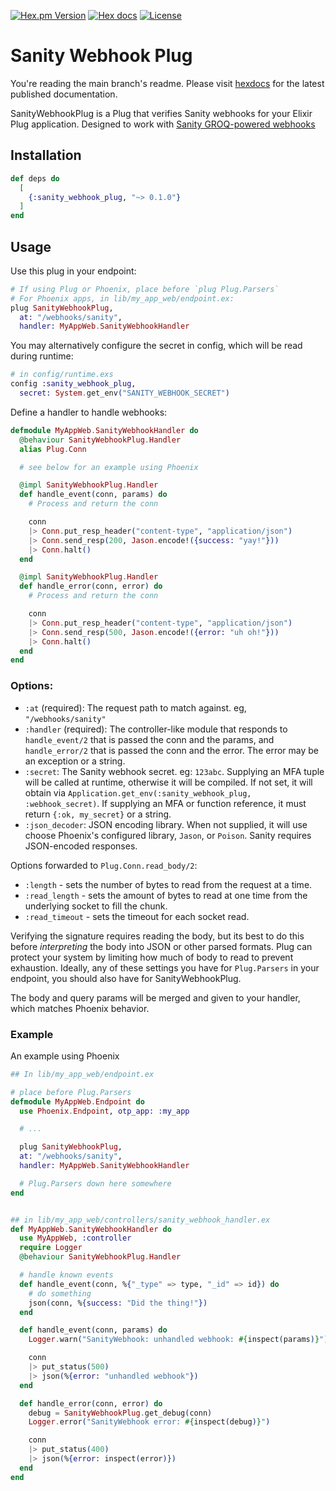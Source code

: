<!-- badges -->
[![Hex.pm Version](http://img.shields.io/hexpm/v/sanity_webhook_plug)](https://hex.pm/packages/sanity_webhook_plug)
[![Hex docs](http://img.shields.io/badge/hex.pm-docs-blue.svg?style=flat)](https://hexdocs.pm/sanity_webhook_plug)
[![License](https://img.shields.io/hexpm/l/sanity_webhook_plug)](./LICENSE)

# Sanity Webhook Plug

You're reading the main branch's readme. Please visit
[hexdocs](https://hexdocs.pm/sanity_webhook_plug) for the latest published documentation.

<!-- MDOC !-->

SanityWebhookPlug is a Plug that verifies Sanity webhooks for your Elixir Plug
application. Designed to work with [Sanity GROQ-powered
webhooks](https://www.sanity.io/docs/webhooks)

## Installation

```elixir
def deps do
  [
    {:sanity_webhook_plug, "~> 0.1.0"}
  ]
end
```

## Usage

Use this plug in your endpoint:

```elixir
# If using Plug or Phoenix, place before `plug Plug.Parsers`
# For Phoenix apps, in lib/my_app_web/endpoint.ex:
plug SanityWebhookPlug,
  at: "/webhooks/sanity",
  handler: MyAppWeb.SanityWebhookHandler
```

You may alternatively configure the secret in config, which will be read during
runtime:

```elixir
# in config/runtime.exs
config :sanity_webhook_plug,
  secret: System.get_env("SANITY_WEBHOOK_SECRET")
```

Define a handler to handle webhooks:

```elixir
defmodule MyAppWeb.SanityWebhookHandler do
  @behaviour SanityWebhookPlug.Handler
  alias Plug.Conn

  # see below for an example using Phoenix

  @impl SanityWebhookPlug.Handler
  def handle_event(conn, params) do
    # Process and return the conn

    conn
    |> Conn.put_resp_header("content-type", "application/json")
    |> Conn.send_resp(200, Jason.encode!({success: "yay!"}))
    |> Conn.halt()
  end

  @impl SanityWebhookPlug.Handler
  def handle_error(conn, error) do
    # Process and return the conn

    conn
    |> Conn.put_resp_header("content-type", "application/json")
    |> Conn.send_resp(500, Jason.encode!({error: "uh oh!"}))
    |> Conn.halt()
  end
end
```

### Options:

- `:at` (required): The request path to match against. eg, `"/webhooks/sanity"`
- `:handler` (required): The controller-like module that responds to
    `handle_event/2` that is passed the conn and the params, and
    `handle_error/2` that is passed the conn and the error. The error may be an
    exception or a string.
- `:secret`: The Sanity webhook secret. eg: `123abc`. Supplying an MFA tuple will
    be called at runtime, otherwise it will be compiled. If not set, it will
    obtain via `Application.get_env(:sanity_webhook_plug, :webhook_secret)`.
    If supplying an MFA or function reference, it must return `{:ok, my_secret}`
    or a string.
- `:json_decoder`: JSON encoding library. When not supplied, it will use choose
    Phoenix's configured library, `Jason`, or `Poison`. Sanity requires
    JSON-encoded responses.

Options forwarded to `Plug.Conn.read_body/2`:

- `:length` - sets the number of bytes to read from the request at a time.
- `:read_length` - sets the amount of bytes to read at one time from the
    underlying socket to fill the chunk.
- `:read_timeout` - sets the timeout for each socket read.

Verifying the signature requires reading the body, but its best to do this
before _interpreting_ the body into JSON or other parsed formats. Plug can
protect your system by limiting how much of body to read to prevent exhaustion.
Ideally, any of these settings you have for `Plug.Parsers` in your endpoint, you
should also have for SanityWebhookPlug.

The body and query params will be merged and given to your handler, which
matches Phoenix behavior.

### Example

An example using Phoenix

```elixir
## In lib/my_app_web/endpoint.ex

# place before Plug.Parsers
defmodule MyAppWeb.Endpoint do
  use Phoenix.Endpoint, otp_app: :my_app

  # ...

  plug SanityWebhookPlug,
  at: "/webhooks/sanity",
  handler: MyAppWeb.SanityWebhookHandler

  # Plug.Parsers down here somewhere
end


## in lib/my_app_web/controllers/sanity_webhook_handler.ex
def MyAppWeb.SanityWebhookHandler do
  use MyAppWeb, :controller
  require Logger
  @behaviour SanityWebhookPlug.Handler

  # handle known events
  def handle_event(conn, %{"_type" => type, "_id" => id}) do
    # do something
    json(conn, %{success: "Did the thing!"})
  end

  def handle_event(conn, params) do
    Logger.warn("SanityWebhook: unhandled webhook: #{inspect(params)}")

    conn
    |> put_status(500)
    |> json(%{error: "unhandled webhook"})
  end

  def handle_error(conn, error) do
    debug = SanityWebhookPlug.get_debug(conn)
    Logger.error("SanityWebhook error: #{inspect(debug)}")

    conn
    |> put_status(400)
    |> json(%{error: inspect(error)})
  end
end
```

